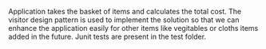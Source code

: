 Application takes the basket of items and calculates the total cost. 
The visitor design pattern is used to implement the solution so that we can enhance the application easily for other items like vegitables or cloths items added in the future.
Junit tests are present in the test folder.
